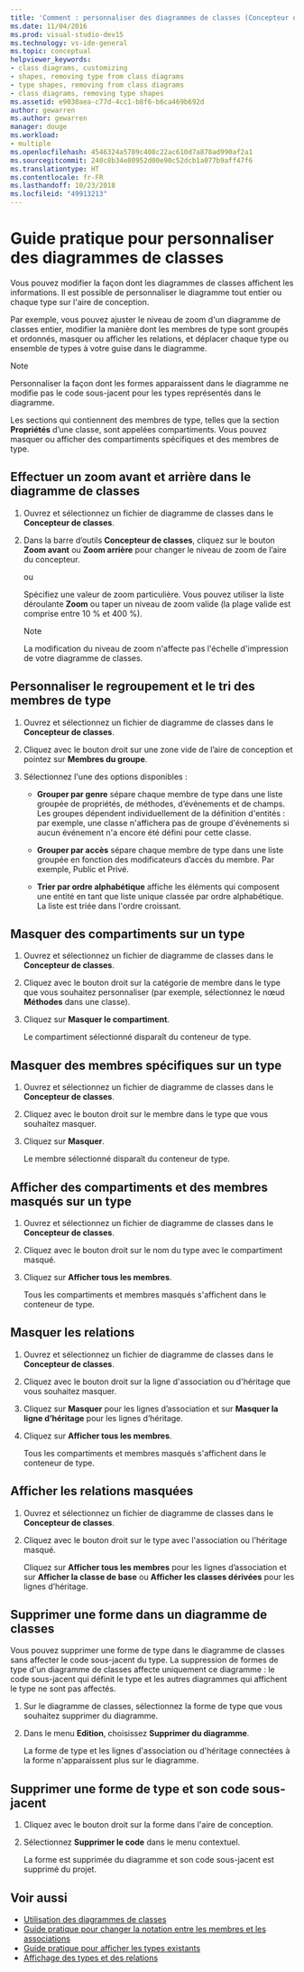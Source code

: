 ```yaml
---
title: 'Comment : personnaliser des diagrammes de classes (Concepteur de classes)'
ms.date: 11/04/2016
ms.prod: visual-studio-dev15
ms.technology: vs-ide-general
ms.topic: conceptual
helpviewer_keywords:
- class diagrams, customizing
- shapes, removing type from class diagrams
- type shapes, removing from class diagrams
- class diagrams, removing type shapes
ms.assetid: e9030aea-c77d-4cc1-b8f6-b6ca469b692d
author: gewarren
ms.author: gewarren
manager: douge
ms.workload:
- multiple
ms.openlocfilehash: 4546324a5789c408c22ac610d7a878ad990af2a1
ms.sourcegitcommit: 240c8b34e80952d00e90c52dcb1a077b9aff47f6
ms.translationtype: HT
ms.contentlocale: fr-FR
ms.lasthandoff: 10/23/2018
ms.locfileid: "49913213"
---
```

# <a name="how-to-customize-class-diagrams"></a>Guide pratique pour personnaliser des diagrammes de classes

Vous pouvez modifier la façon dont les diagrammes de classes affichent les informations. Il est possible de personnaliser le diagramme tout entier ou chaque type sur l'aire de conception.

Par exemple, vous pouvez ajuster le niveau de zoom d'un diagramme de classes entier, modifier la manière dont les membres de type sont groupés et ordonnés, masquer ou afficher les relations, et déplacer chaque type ou ensemble de types à votre guise dans le diagramme.

> [!NOTE]
> Personnaliser la façon dont les formes apparaissent dans le diagramme ne modifie pas le code sous-jacent pour les types représentés dans le diagramme.

Les sections qui contiennent des membres de type, telles que la section **Propriétés** d’une classe, sont appelées compartiments. Vous pouvez masquer ou afficher des compartiments spécifiques et des membres de type.

## <a name="zoom-in-and-out-of-the-class-diagram"></a>Effectuer un zoom avant et arrière dans le diagramme de classes

1. Ouvrez et sélectionnez un fichier de diagramme de classes dans le **Concepteur de classes**.

2. Dans la barre d’outils **Concepteur de classes**, cliquez sur le bouton **Zoom avant** ou **Zoom arrière** pour changer le niveau de zoom de l’aire du concepteur.

     ou

     Spécifiez une valeur de zoom particulière. Vous pouvez utiliser la liste déroulante **Zoom** ou taper un niveau de zoom valide (la plage valide est comprise entre 10 % et 400 %).

    > [!NOTE]
    > La modification du niveau de zoom n'affecte pas l'échelle d'impression de votre diagramme de classes.

## <a name="customize-grouping-and-sorting-of-type-members"></a>Personnaliser le regroupement et le tri des membres de type

1. Ouvrez et sélectionnez un fichier de diagramme de classes dans le **Concepteur de classes**.

2. Cliquez avec le bouton droit sur une zone vide de l’aire de conception et pointez sur **Membres du groupe**.

3. Sélectionnez l'une des options disponibles :

    - **Grouper par genre** sépare chaque membre de type dans une liste groupée de propriétés, de méthodes, d’événements et de champs. Les groupes dépendent individuellement de la définition d'entités : par exemple, une classe n'affichera pas de groupe d'événements si aucun événement n'a encore été défini pour cette classe.

    - **Grouper par accès** sépare chaque membre de type dans une liste groupée en fonction des modificateurs d’accès du membre. Par exemple, Public et Privé.

    - **Trier par ordre alphabétique** affiche les éléments qui composent une entité en tant que liste unique classée par ordre alphabétique. La liste est triée dans l'ordre croissant.

## <a name="hide-compartments-on-a-type"></a>Masquer des compartiments sur un type

1. Ouvrez et sélectionnez un fichier de diagramme de classes dans le **Concepteur de classes**.

2. Cliquez avec le bouton droit sur la catégorie de membre dans le type que vous souhaitez personnaliser (par exemple, sélectionnez le nœud **Méthodes** dans une classe).

3. Cliquez sur **Masquer le compartiment**.

     Le compartiment sélectionné disparaît du conteneur de type.

## <a name="hide-individual-members-on-a-type"></a>Masquer des membres spécifiques sur un type

1. Ouvrez et sélectionnez un fichier de diagramme de classes dans le **Concepteur de classes**.

2. Cliquez avec le bouton droit sur le membre dans le type que vous souhaitez masquer.

3. Cliquez sur **Masquer**.

     Le membre sélectionné disparaît du conteneur de type.

## <a name="show-hidden-compartments-and-members-on-a-type"></a>Afficher des compartiments et des membres masqués sur un type

1. Ouvrez et sélectionnez un fichier de diagramme de classes dans le **Concepteur de classes**.

2. Cliquez avec le bouton droit sur le nom du type avec le compartiment masqué.

3. Cliquez sur **Afficher tous les membres**.

     Tous les compartiments et membres masqués s'affichent dans le conteneur de type.

## <a name="hide-relationships"></a>Masquer les relations

1. Ouvrez et sélectionnez un fichier de diagramme de classes dans le **Concepteur de classes**.

2. Cliquez avec le bouton droit sur la ligne d'association ou d'héritage que vous souhaitez masquer.

3. Cliquez sur **Masquer** pour les lignes d’association et sur **Masquer la ligne d’héritage** pour les lignes d’héritage.

4. Cliquez sur **Afficher tous les membres**.

     Tous les compartiments et membres masqués s'affichent dans le conteneur de type.

## <a name="show-hidden-relationships"></a>Afficher les relations masquées

1. Ouvrez et sélectionnez un fichier de diagramme de classes dans le **Concepteur de classes**.

2. Cliquez avec le bouton droit sur le type avec l'association ou l'héritage masqué.

   Cliquez sur **Afficher tous les membres** pour les lignes d’association et sur **Afficher la classe de base** ou **Afficher les classes dérivées** pour les lignes d’héritage.

## <a name="remove-a-shape-from-a-class-diagram"></a>Supprimer une forme dans un diagramme de classes
Vous pouvez supprimer une forme de type dans le diagramme de classes sans affecter le code sous-jacent du type. La suppression de formes de type d'un diagramme de classes affecte uniquement ce diagramme : le code sous-jacent qui définit le type et les autres diagrammes qui affichent le type ne sont pas affectés.

1. Sur le diagramme de classes, sélectionnez la forme de type que vous souhaitez supprimer du diagramme.

2. Dans le menu **Edition**, choisissez **Supprimer du diagramme**.

     La forme de type et les lignes d'association ou d'héritage connectées à la forme n'apparaissent plus sur le diagramme.

## <a name="delete-a-type-shape-and-its-underlying-code"></a>Supprimer une forme de type et son code sous-jacent

1. Cliquez avec le bouton droit sur la forme dans l'aire de conception.

2. Sélectionnez **Supprimer le code** dans le menu contextuel.

     La forme est supprimée du diagramme et son code sous-jacent est supprimé du projet.

## <a name="see-also"></a>Voir aussi

- [Utilisation des diagrammes de classes](working-with-class-diagrams.md)
- [Guide pratique pour changer la notation entre les membres et les associations](how-to-change-between-member-notation-and-association-notation.md)
- [Guide pratique pour afficher les types existants](how-to-view-existing-types.md)
- [Affichage des types et des relations](viewing-types-and-relationships.md)